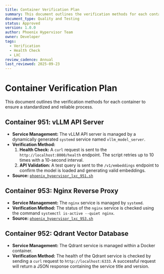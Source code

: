 ```yaml
---
title: Container Verification Plan
summary: This document outlines the verification methods for each container to ensure a standardized and reliable process.
document_type: Quality and Testing
status: Approved
version: 1.0.0
author: Phoenix Hypervisor Team
owner: Developer
tags:
  - Verification
  - Health Check
  - LXC
review_cadence: Annual
last_reviewed: 2025-09-23
---
```


# Container Verification Plan

This document outlines the verification methods for each container to ensure a standardized and reliable process.

## Container 951: vLLM API Server

*   **Service Management:** The vLLM API server is managed by a dynamically generated `systemd` service named `vllm_model_server`.
*   **Verification Method:**
    1.  **Health Check:** A `curl` request is sent to the `http://localhost:8000/health` endpoint. The script retries up to 10 times with a 10-second interval.
    2.  **API Validation:** A test query is sent to the `/v1/embeddings` endpoint to confirm the model is loaded and generating valid embeddings.
*   **Source:** [`phoenix_hypervisor_lxc_951.sh`](usr/local/phoenix_hypervisor/bin/phoenix_hypervisor_lxc_951.sh)

## Container 953: Nginx Reverse Proxy

*   **Service Management:** The `nginx` service is managed by `systemd`.
*   **Verification Method:** The status of the `nginx` service is checked using the command `systemctl is-active --quiet nginx`.
*   **Source:** [`phoenix_hypervisor_lxc_953.sh`](usr/local/phoenix_hypervisor/bin/phoenix_hypervisor_lxc_953.sh)

## Container 952: Qdrant Vector Database

*   **Service Management:** The Qdrant service is managed within a Docker container.
*   **Verification Method:** The health of the Qdrant service is checked by sending a `curl` request to `http://localhost:6333`. A successful request will return a JSON response containing the service title and version.
